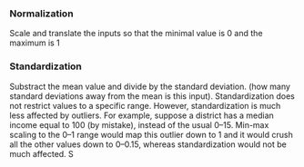 ### Normalization

Scale and translate the inputs so that the minimal value is 0 and the maximum is 1
### Standardization

Substract the mean value and divide by the standard deviation. (how many standard deviations away from the mean is this input).
Standardization does not restrict values to a specific range. However, standardization is much less affected by outliers. For example, suppose a district has a median income equal to 100 (by mistake), instead of the usual 0–15. Min-max scaling to the 0–1 range would map this outlier down to 1 and it would crush all the other values down to 0–0.15, whereas standardization would not be much affected. S
